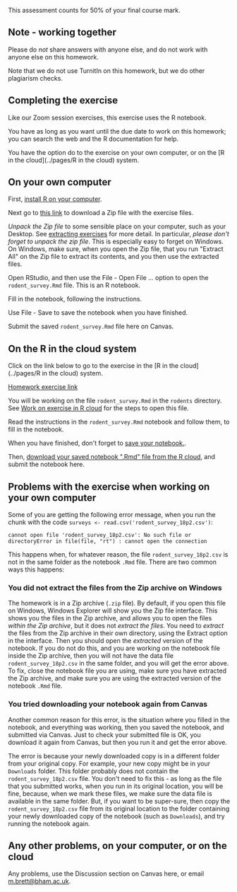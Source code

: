 This assessment counts for 50% of your final course mark.

## Note - working together

Please do *not* share answers with anyone else, and do not work with anyone
else on this homework.

Note that we do not use TurnitIn on this homework, but we do other plagiarism
checks.

## Completing the exercise

Like our Zoom session exercises, this exercise uses the R notebook.

You have as long as you want until the due date to work on this homework; you
can search the web and the R documentation for help.

You have the option do to the exercise on your own computer, or on the [R in
the cloud](../pages/R in the cloud) system.

## On your own computer

First, [install R on your computer](../pages/installing-r-on-your-computer).

Next go to [this
link](https://github.com/uob-cfd/rodents/archive/master.zip) to
download a Zip file with the exercise files.

*Unpack the Zip file* to some sensible place on your computer, such as your
Desktop.  See [extracting exercises](../pages/extracting-exercises) for more
detail. In particular, *please don't forget to unpack the zip file*.  This is
especially easy to forget on Windows.  On Windows, make sure, when you open the
Zip file, that you run "Extract All" on the Zip file to extract its contents,
and you then use the extracted files.

Open RStudio, and then use the File - Open File ... option to open the `rodent_survey.Rmd` file.  This is an R notebook.

Fill in the notebook, following the instructions.

Use File - Save to save the notebook when you have finished.

Submit the saved `rodent_survey.Rmd` file here on Canvas.

## On the R in the cloud system

Click on the link below to go to the exercise in the [R in the
cloud](../pages/R in the cloud) system.

[Homework exercise
link](https://uobhub.org/hub/user-redirect/git-pull?repo=https%3A%2F%2Fgithub.com%2Fuob-cfd%2Frodents&urlpath=/rstudio)

You will be working on the file `rodent_survey.Rmd` in the `rodents` directory.
See [Work on exercise in R cloud](../pages/work-on-exercise-in-r-cloud) for the
steps to open this file.

Read the instructions in the `rodent_survey.Rmd` notebook and follow them, to
fill in the notebook.

When you have finished, don't forget to [save your
notebook.](../pages/work-on-exercise-in-r-cloud).

Then, [download your saved notebook \".Rmd\" file from the
R cloud](../pages/download-from-r-cloud), and submit the notebook here.

## Problems with the exercise when working on your own computer

Some of you are getting the following error message, when you run the chunk with the code `surveys <- read.csv('rodent_survey_18p2.csv')`:

```
cannot open file 'rodent_survey_18p2.csv': No such file or directoryError in file(file, "rt") : cannot open the connection
```

This happens when, for whatever reason, the file `rodent_survey_18p2.csv` is
not in the same folder as the notebook `.Rmd` file.  There are two common ways this happens:

### You did not extract the files from the Zip archive on Windows

The homework is in a Zip archive (`.zip` file).  By default, if you open this file on Windows, Windows Explorer will show you the Zip file interface.  This shows you the files in the Zip archive, and allows you to open the files *within the Zip archive*, but it does not *extract the files*.   You need to *extract* the files from the Zip archive in their own directory, using the Extract option in the interface.   Then you should open the *extracted* version of the notebook.  If you do not do this, and you are working on the notebook file inside the Zip archive, then you will not have the data file `rodent_survey_18p2.csv` in the same folder, and you will get the error above.  To fix, close the notebook file you are using, make sure you have extracted the Zip archive, and make sure you are using the extracted version of the notebook `.Rmd` file.

### You tried downloading your notebook again from Canvas

Another common reason for this error, is the situation where you filled in the notebook, and everything was working, then you saved the notebook, and submitted via Canvas.  Just to check your submitted file is OK, you download it again from Canvas, but then you run it and get the error above.

The error is because your newly downloaded copy is in a different folder from
your original copy. For example, your new copy might be in your `Downloads`
folder. This folder probably does not contain the `rodent_survey_18p2.csv`
file.   You don't need to fix this - as long as the file that you submitted
works, when you run in its original location, you will be fine, because, when
we mark these files, we make sure the data file is available in the same
folder.  But, if you want to be super-sure, then copy the
`rodent_survey_18p2.csv` file from its original location to the folder
containing your newly downloaded copy of the notebook (such as `Downloads`),
and try running the notebook again.

## Any other problems, on your computer, or on the cloud

Any problems, use the Discussion section on Canvas here, or email
<m.brett@bham.ac.uk>.
